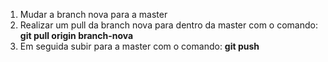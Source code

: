 1. Mudar a branch nova para a master
2. Realizar um pull da branch nova para dentro da master com o comando: **git pull origin branch-nova**
3. Em seguida subir para a master com o comando: **git push**